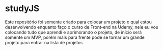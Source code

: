 # studyJS
Este repositório foi somente criado para colocar um projeto o qual estou desenvolvendo enquanto faço o curso de Front-end na Udemy, nele eu vou colocando tudo que aprendi e aprimorando o projeto, de início será somente um MVP, porém mais para frente pode se tornar um grande projeto para entrar na lista de projetos
